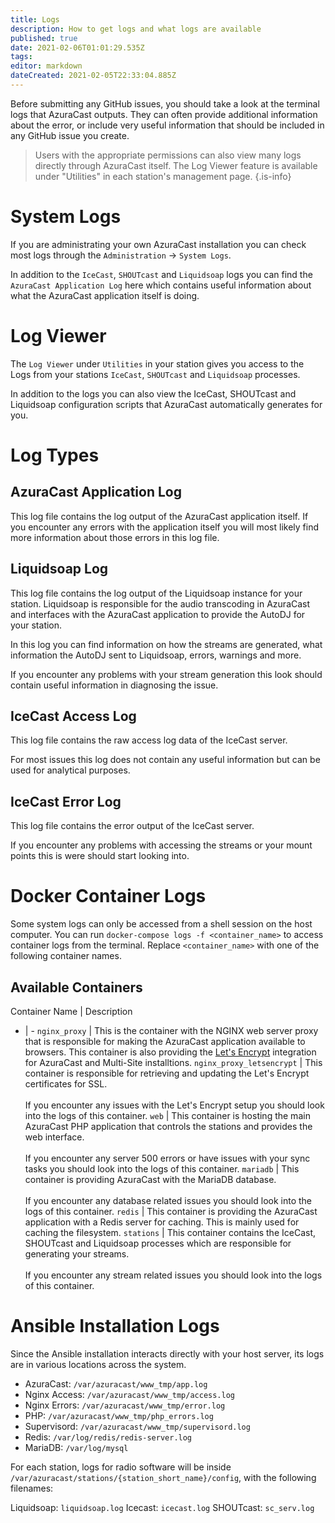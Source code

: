 ```yaml
---
title: Logs
description: How to get logs and what logs are available
published: true
date: 2021-02-06T01:01:29.535Z
tags: 
editor: markdown
dateCreated: 2021-02-05T22:33:04.885Z
---
```


Before submitting any GitHub issues, you should take a look at the terminal logs that AzuraCast outputs. They can often provide additional information about the error, or include very useful information that should be included in any GitHub issue you create.

> Users with the appropriate permissions can also view many logs directly through AzuraCast itself. The Log Viewer feature is available under "Utilities" in each station's management page.
{.is-info}

# System Logs

If you are administrating your own AzuraCast installation you can check most logs through the `Administration` -> `System Logs`.

In addition to the `IceCast`, `SHOUTcast` and `Liquidsoap` logs you can find the `AzuraCast Application Log` here which contains useful information about what the AzuraCast application itself is doing.

# Log Viewer

The `Log Viewer` under `Utilities` in your station gives you access to the Logs from your stations `IceCast`, `SHOUTcast` and `Liquidsoap` processes.

In addition to the logs you can also view the IceCast, SHOUTcast and Liquidsoap configuration scripts that AzuraCast automatically generates for you.

# Log Types

## AzuraCast Application Log
 
This log file contains the log output of the AzuraCast application itself. If you encounter any errors with the application itself you will most likely find more information about those errors in this log file.

## Liquidsoap Log

This log file contains the log output of the Liquidsoap instance for your station. Liquidsoap is responsible for the audio transcoding in AzuraCast and interfaces with the AzuraCast application to provide the AutoDJ for your station.

In this log you can find information on how the streams are generated, what information the AutoDJ sent to Liquidsoap, errors, warnings and more.

If you encounter any problems with your stream generation this look should contain useful information in diagnosing the issue.

## IceCast Access Log

This log file contains the raw access log data of the IceCast server.

For most issues this log does not contain any useful information but can be used for analytical purposes.

## IceCast Error Log

This log file contains the error output of the IceCast server.

If you encounter any problems with accessing the streams or your mount points this is were should start looking into.

# Docker Container Logs

Some system logs can only be accessed from a shell session on the host computer. You can run `docker-compose logs -f <container_name>` to access container logs from the terminal. Replace `<container_name>` with one of the following container names.

## Available Containers

Container Name | Description
- | - 
`nginx_proxy` | This is the container with the NGINX web server proxy that is responsible for making the AzuraCast application available to browsers. This container is also providing the [Let's Encrypt](/en/administration/ssl-and-lets-encrypt) integration for AzuraCast and Multi-Site installtions.
`nginx_proxy_letsencrypt` | This container is responsible for retrieving and updating the Let's Encrypt certificates for SSL. <br><br> If you encounter any issues with the Let's Encrypt setup you should look into the logs of this container.
`web` | This container is hosting the main AzuraCast PHP application that controls the stations and provides the web interface. <br><br> If you encounter any server 500 errors or have issues with your sync tasks you should look into the logs of this container.
`mariadb` | This container is providing AzuraCast with the MariaDB database. <br><br> If you encounter any database related issues you should look into the logs of this container.
`redis` | This container is providing the AzuraCast application with a Redis server for caching. This is mainly used for caching the filesystem.
`stations` | This container contains the IceCast, SHOUTcast and Liquidsoap processes which are responsible for generating your streams. <br><br> If you encounter any stream related issues you should look into the logs of this container.

# Ansible Installation Logs

Since the Ansible installation interacts directly with your host server, its logs are in various locations across the system.

- AzuraCast: `/var/azuracast/www_tmp/app.log`
- Nginx Access: `/var/azuracast/www_tmp/access.log`
- Nginx Errors: `/var/azuracast/www_tmp/error.log`
- PHP: `/var/azuracast/www_tmp/php_errors.log`
- Supervisord: `/var/azuracast/www_tmp/supervisord.log`
- Redis: `/var/log/redis/redis-server.log`
- MariaDB: `/var/log/mysql`

For each station, logs for radio software will be inside `/var/azuracast/stations/{station_short_name}/config`, with the following filenames:

Liquidsoap: `liquidsoap.log`
Icecast: `icecast.log`
SHOUTcast: `sc_serv.log`